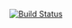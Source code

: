 [![Build Status](https://travis-ci.org/ridesver/graph.svg?branch=master)](https://travis-ci.org/ridesver/graph)
